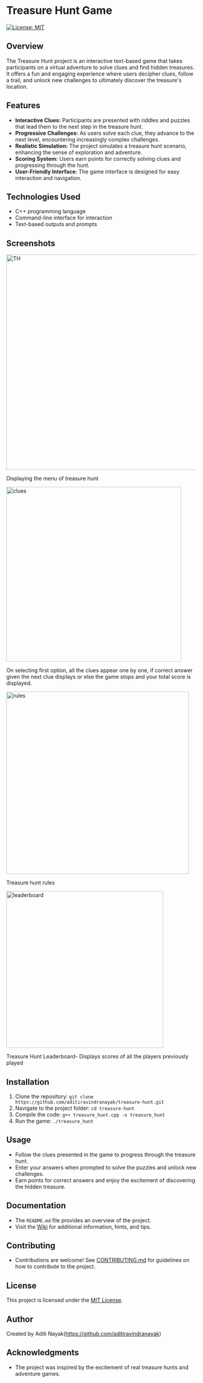 # Treasure Hunt Game

[![License: MIT](https://img.shields.io/badge/License-MIT-yellow.svg)](https://opensource.org/licenses/MIT)

## Overview

The Treasure Hunt project is an interactive text-based game that takes participants on a virtual adventure to solve clues and find hidden treasures. It offers a fun and engaging experience where users decipher clues, follow a trail, and unlock new challenges to ultimately discover the treasure's location.

## Features

- **Interactive Clues:** Participants are presented with riddles and puzzles that lead them to the next step in the treasure hunt.
- **Progressive Challenges:** As users solve each clue, they advance to the next level, encountering increasingly complex challenges.
- **Realistic Simulation:** The project simulates a treasure hunt scenario, enhancing the sense of exploration and adventure.
- **Scoring System:** Users earn points for correctly solving clues and progressing through the hunt.
- **User-Friendly Interface:** The game interface is designed for easy interaction and navigation.

## Technologies Used

- C++ programming language
- Command-line interface for interaction
- Text-based outputs and prompts

## Screenshots

<img width="570" alt="TH" src="https://github.com/aditiravindranayak/TreasureHuntGame/assets/109815646/86d67f5d-a983-4478-ada5-8ecdc4833263">

Displaying the menu of treasure hunt

<img width="463" alt="clues" src="https://github.com/aditiravindranayak/TreasureHuntGame/assets/109815646/ccb58e0d-220f-4c01-b392-567128577d03">

On selecting first option, all the clues appear one by one, if correct answer given the next clue displays or else the game stops and your total score is displayed.

<img width="483" alt="rules" src="https://github.com/aditiravindranayak/TreasureHuntGame/assets/109815646/16166069-4789-49fa-85e0-9a4e69dba9dd">

Treasure hunt rules


<img width="415" alt="leaderboard" src="https://github.com/aditiravindranayak/TreasureHuntGame/assets/109815646/915841a9-a50c-48f1-b488-74a2120fee87">
 
Treasure Hunt Leaderboard- Displays scores of all the players previously played

## Installation

1. Clone the repository: `git clone https://github.com/aditiravindranayak/treasure-hunt.git`
2. Navigate to the project folder: `cd treasure-hunt`
3. Compile the code: `g++ treasure_hunt.cpp -o treasure_hunt`
4. Run the game: `./treasure_hunt`

## Usage

- Follow the clues presented in the game to progress through the treasure hunt.
- Enter your answers when prompted to solve the puzzles and unlock new challenges.
- Earn points for correct answers and enjoy the excitement of discovering the hidden treasure.

## Documentation

- The `README.md` file provides an overview of the project.
- Visit the [Wiki](link_to_wiki) for additional information, hints, and tips.

## Contributing

- Contributions are welcome! See [CONTRIBUTING.md](link_to_contributing) for guidelines on how to contribute to the project.

## License

This project is licensed under the [MIT License](https://opensource.org/licenses/MIT).

## Author

Created by Aditi Nayak(https://github.com/aditiravindranayak)

## Acknowledgments

- The project was inspired by the excitement of real treasure hunts and adventure games.
